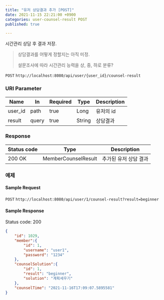 ```yaml
---
title: "유저 상담결과 추가 [POST]"
date: 2021-11-15 22:21:00 +0900
categories: user-counsel-result POST
published: true

---
```


시간관리 상담 후 결과 저장.

>상담결과를 어떻게 정할지는 아직 미정.
>
>설문조사에 따라 시간관리 능력을 상, 중, 하로 분류?

`POST` `http://localhost:8080/api/user/{user_id}/counsel-result`

### URI Parameter

| Name    | In    | Required | Type   | Description |
| ------- | ----- | -------- | ------ | ----------- |
| user_id | path  | true     | Long   | 유저의 id   |
| result  | query | true     | String | 상담결과    |

### Response

| Status code | Type                | Description           |
| ----------- | ------------------- | --------------------- |
| 200 OK      | MemberCounselResult | 추가된 유저 상담 결과 |



### 예제

#### Sample Request

`POST` `http://localhost:8080/api/user/1/counsel-result?result=beginner`

#### Sample Response

Status code: 200

```json
{
    "id": 1029,
    "member":{
        "id": 1,
        "username": "user1",
        "password": "1234"
    },
    "counselSolution":{
        "id": 1,
        "result": "beginner",
        "solution": "계획세우기"
    },
    "counselTime": "2021-11-16T17:09:07.5895581"
}
```

